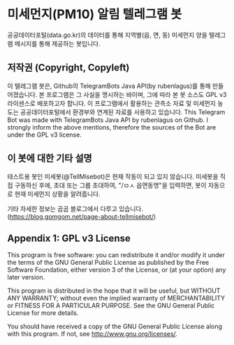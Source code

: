 # 미세먼지(PM10) 알림 텔레그램 봇
공공데이터포털(data.go.kr)의 데이터를 통해 지역별(읍, 면, 동) 미세먼지 양을 텔레그램 메시지를 통해 제공하는 봇입니다.


## 저작권 (Copyright, Copyleft)
이 텔레그램 봇은, Github의 TelegramBots Java API(by rubenlagus)를 통해 만들어졌습니다.
본 프로그램은 그 사실을 명시하는 바이며, 그에 따라 본 봇 소스도 GPL v3 라이센스로 배포하고자 합니다.
이 프로그램에서 활용하는 관측소 자료 및 미세먼지 농도는 공공데이터포털에서 환경부와 연계된 자료를 사용하고 있습니다.
This Telegram Bot was made with TelegramBots Java API by rubenlagus on Github.
I strongly inform the above mentions, therefore the sources of the Bot are under the GPL v3 license.


## 이 봇에 대한 기타 설명
테스트용 봇인 미세봇(@TellMisebot)은 현재 작동이 되고 있지 않습니다.
미세봇을 직접 구동하신 후에, 초대 또는 그룹 초대하여,
"/ㅁㅅ 읍면동명"을 입력하면, 봇이 자동으로 현재 미세먼지 상황을 알려줍니다.

기타 자세한 정보는 곰곰 블로그에서 다루고 있습니다.
(https://blog.gomgom.net/page-about-tellmisebot/)


## Appendix 1: GPL v3 License

This program is free software: you can redistribute it and/or modify
it under the terms of the GNU General Public License as published by
the Free Software Foundation, either version 3 of the License, or
(at your option) any later version.

This program is distributed in the hope that it will be useful,
but WITHOUT ANY WARRANTY; without even the implied warranty of
MERCHANTABILITY or FITNESS FOR A PARTICULAR PURPOSE.  See the
GNU General Public License for more details.

You should have received a copy of the GNU General Public License
along with this program.  If not, see <http://www.gnu.org/licenses/>.
